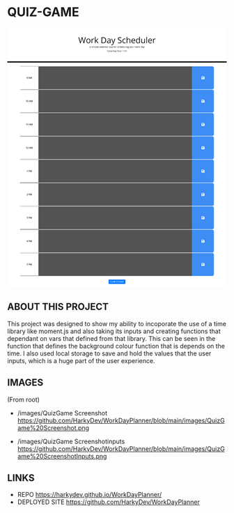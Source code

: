 # QUIZ-GAME
![alt text](https://github.com/HarkyDev/WorkDayPlanner/blob/main/images/QuizGame%20Screenshot.png)

## ABOUT THIS PROJECT
This project was designed to show my ability to incoporate the use of a time library like moment.js and also taking its inputs and creating functions that dependant on vars that defined from that library. This can be seen in the function that defines the background colour function that is depends on the time. I also used local storage to save and hold the values that the user inputs, which is a huge part of the user experience. 

## IMAGES
(From root)
- /images/QuizGame Screenshot
https://github.com/HarkyDev/WorkDayPlanner/blob/main/images/QuizGame%20Screenshot.png

- /images/QuizGame Screenshotinputs
https://github.com/HarkyDev/WorkDayPlanner/blob/main/images/QuizGame%20ScreenshotInputs.png



## LINKS
- REPO https://harkydev.github.io/WorkDayPlanner/
- DEPLOYED SITE https://github.com/HarkyDev/WorkDayPlanner

